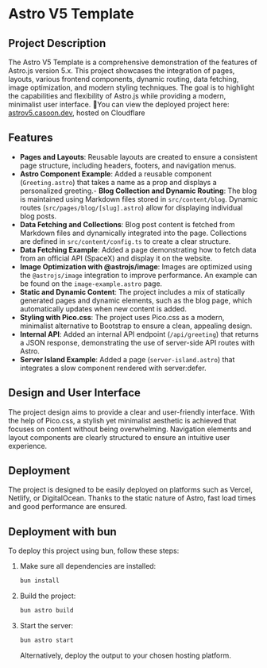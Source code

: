 # Astro V5 Template

## Project Description
The Astro V5 Template is a comprehensive demonstration of the features of Astro.js version 5.x. This project showcases the integration of pages, layouts, various frontend components, dynamic routing, data fetching, image optimization, and modern styling techniques. The goal is to highlight the capabilities and flexibility of Astro.js while providing a modern, minimalist user interface.
You can view the deployed project here: [astrov5.casoon.dev](https://astrov5.casoon.dev), hosted on Cloudflare

## Features
- **Pages and Layouts**: Reusable layouts are created to ensure a consistent page structure, including headers, footers, and navigation menus.
- **Astro Component Example**: Added a reusable component (`Greeting.astro`) that takes a name as a prop and displays a personalized greeting.- **Blog Collection and Dynamic Routing**: The blog is maintained using Markdown files stored in `src/content/blog`. Dynamic routes (`src/pages/blog/[slug].astro`) allow for displaying individual blog posts.
- **Data Fetching and Collections**: Blog post content is fetched from Markdown files and dynamically integrated into the page. Collections are defined in `src/content/config.ts` to create a clear structure.
- **Data Fetching Example**: Added a page demonstrating how to fetch data from an official API (SpaceX) and display it on the website.
- **Image Optimization with @astrojs/image**: Images are optimized using the `@astrojs/image` integration to improve performance. An example can be found on the `image-example.astro` page.
- **Static and Dynamic Content**: The project includes a mix of statically generated pages and dynamic elements, such as the blog page, which automatically updates when new content is added.
- **Styling with Pico.css**: The project uses Pico.css as a modern, minimalist alternative to Bootstrap to ensure a clean, appealing design.
- **Internal API**: Added an internal API endpoint (`/api/greeting`) that returns a JSON response, demonstrating the use of server-side API routes with Astro.
- **Server Island Example**: Added a page (`server-island.astro`) that integrates a slow component rendered with server:defer.

## Design and User Interface
The project design aims to provide a clear and user-friendly interface. With the help of Pico.css, a stylish yet minimalist aesthetic is achieved that focuses on content without being overwhelming. Navigation elements and layout components are clearly structured to ensure an intuitive user experience.

## Deployment
The project is designed to be easily deployed on platforms such as Vercel, Netlify, or DigitalOcean. Thanks to the static nature of Astro, fast load times and good performance are ensured.

## Deployment with bun
To deploy this project using bun, follow these steps:
1. Make sure all dependencies are installed:
   ```bash
   bun install
   ```
2. Build the project:
   ```bash
   bun astro build
   ```
3. Start the server:
   ```bash
   bun astro start
   ```
   Alternatively, deploy the output to your chosen hosting platform.
